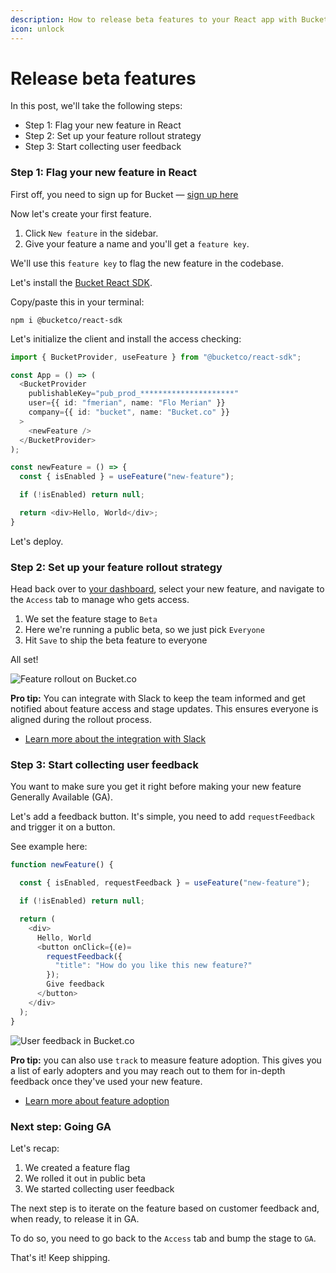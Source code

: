 ```yaml
---
description: How to release beta features to your React app with Bucket
icon: unlock
---
```


# Release beta features

In this post, we'll take the following steps:

* Step 1: Flag your new feature in React
* Step 2: Set up your feature rollout strategy
* Step 3: Start collecting user feedback

### Step 1: Flag your new feature in React

First off, you need to sign up for Bucket — [sign up here](https://app.bucket.co/signup)

Now let's create your first feature.

1. Click `New feature` in the sidebar.
2. Give your feature a name and you'll get a `feature key`.

We'll use this `feature key` to flag the new feature in the codebase.

Let's install the [Bucket React SDK](../sdk/@bucketco/react-sdk/).

Copy/paste this in your terminal:

```
npm i @bucketco/react-sdk
```

Let's initialize the client and install the access checking:

```typescript
import { BucketProvider, useFeature } from "@bucketco/react-sdk";

const App = () => (
  <BucketProvider
    publishableKey="pub_prod_*********************"
    user={{ id: "fmerian", name: "Flo Merian" }}
    company={{ id: "bucket", name: "Bucket.co" }}
  >
    <newFeature />
  </BucketProvider>
);

const newFeature = () => {
  const { isEnabled } = useFeature("new-feature");

  if (!isEnabled) return null;

  return <div>Hello, World</div>;
}
```

Let's deploy.

### Step 2: Set up your feature rollout strategy

Head back over to [your dashboard](https://app.bucket.co), select your new feature, and navigate to the `Access` tab to manage who gets access.

1. We set the feature stage to `Beta`
2. Here we're running a public beta, so we just pick `Everyone`
3. Hit `Save` to ship the beta feature to everyone

All set!

![Feature rollout on Bucket.co](https://dev-to-uploads.s3.amazonaws.com/uploads/articles/g5dpq8qk0xmsu0hq9v16.png)

**Pro tip:** You can integrate with Slack to keep the team informed and get notified about feature access and stage updates. This ensures everyone is aligned during the rollout process.

* [Learn more about the integration with Slack](../integrations/slack.md)

### Step 3: Start collecting user feedback

You want to make sure you get it right before making your new feature Generally Available (GA).

Let's add a feedback button. It's simple, you need to add `requestFeedback` and trigger it on a button.

See example here:

```typescript
function newFeature() {

  const { isEnabled, requestFeedback } = useFeature("new-feature");

  if (!isEnabled) return null;

  return (
    <div>
      Hello, World
      <button onClick={(e)=
        requestFeedback({
          "title": "How do you like this new feature?"
        });
        Give feedback
      </button>
    </div>
  );
}
```

![User feedback in Bucket.co](https://dev-to-uploads.s3.amazonaws.com/uploads/articles/vphv8lvn748v8wrejsiy.png)

**Pro tip:** you can also use `track` to measure feature adoption. This gives you a list of early adopters and you may reach out to them for in-depth feedback once they've used your new feature.&#x20;

* [Learn more about feature adoption](../product-handbook/feature-usage-configuration.md)

### Next step: Going GA

Let's recap:

1. We created a feature flag
2. We rolled it out in public beta
3. We started collecting user feedback

The next step is to iterate on the feature based on customer feedback and, when ready, to release it in GA.

To do so, you need to go back to the `Access` tab and bump the stage to `GA`.

That's it! Keep shipping.
